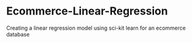 # Ecommerce-Linear-Regression
Creating a linear regression model using sci-kit learn for an ecommerce database

